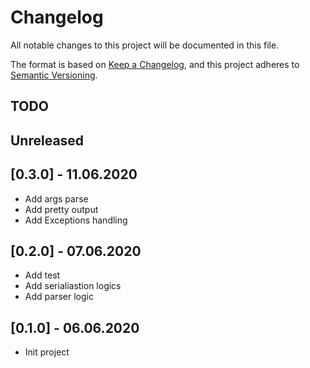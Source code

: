 # Changelog
All notable changes to this project will be documented in this file.

The format is based on [Keep a Changelog](https://keepachangelog.com/en/1.0.0/),
and this project adheres to [Semantic Versioning](https://semver.org/spec/v2.0.0.html).

## TODO

## Unreleased

## [0.3.0] - 11.06.2020
- Add args parse
- Add pretty output
- Add Exceptions handling

## [0.2.0] - 07.06.2020
- Add test
- Add serialiastion logics
- Add parser logic

## [0.1.0] - 06.06.2020
- Init project